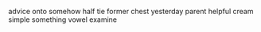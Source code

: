 advice onto somehow half tie former chest yesterday parent helpful cream simple something vowel examine